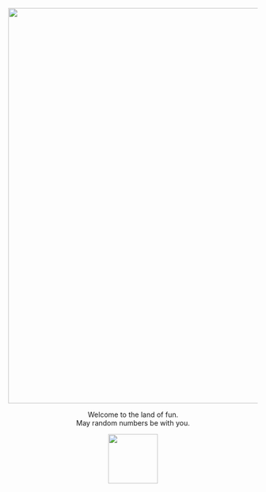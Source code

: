 <p align="center">
<img src="./assets/logo.png" width="800" />
</p>

<p align="center">
    Welcome to the land of fun.
    <br>
    May random numbers be with you.
</p>

<p align="center">
<img src="./assets/token3d.png" width="100" />
</p>

